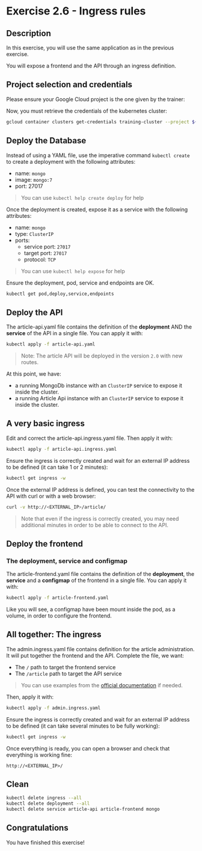 
# Exercise 2.6 - Ingress rules

<walkthrough-tutorial-duration duration="30.0"></walkthrough-tutorial-duration>

## Description

In this exercise, you will use the same application as in the previous exercise.

You will expose a frontend and the API through an ingress definition.

## Project selection and credentials

Please ensure your Google Cloud project is the one given by the trainer: <walkthrough-project-setup></walkthrough-project-setup>

Now, you must retrieve the credentials of the kubernetes cluster:

```sh
gcloud container clusters get-credentials training-cluster --project ${GOOGLE_CLOUD_PROJECT} --zone europe-west1-b
```

## Deploy the Database

Instead of using a YAML file, use the imperative command `kubectl create` to create a deployment with the following attributes:
- name: `mongo`
- image: `mongo:7`
- port: 27017

> You can use `kubectl help create deploy` for help

Once the deployment is created, expose it as a service with the following attributes:
- name: `mongo`
- type: `ClusterIP`
- ports: 
  - service port: `27017`
  - target port: `27017`
  - protocol: `TCP`

> You can use `kubectl help expose` for help

Ensure the deployment, pod, service and endpoints are OK.
```sh
kubectl get pod,deploy,service,endpoints
```

## Deploy the API

The <walkthrough-editor-open-file filePath="article-api.yaml">article-api.yaml</walkthrough-editor-open-file> file contains 
the definition of the **deployment** AND the **service** of the API in a single file. You can apply it with:

```sh
kubectl apply -f article-api.yaml
```

> Note: The article API will be deployed in the version `2.0` with new routes.

At this point, we have:
- a running MongoDb instance with an `ClusterIP` service to expose it inside the cluster.
- a running Article Api instance with an `ClusterIP` service to expose it inside the cluster. 

## A very basic ingress

Edit and correct the <walkthrough-editor-open-file filePath="article-api.ingress.yaml">article-api.ingress.yaml</walkthrough-editor-open-file> 
file. Then apply it with:

```sh
kubectl apply -f article-api.ingress.yaml
```

Ensure the ingress is correctly created and wait for an external IP address to be defined (it can take 1 or 2 minutes):

```sh
kubectl get ingress -w
```

Once the external IP address is defined, you can test the connectivity to the API with curl or with a web browser:

```sh
curl -v http://<EXTERNAL_IP>/article/
```

> Note that even if the ingress is correctly created, you may need additional minutes in order to be able 
> to connect to the API.

## Deploy the frontend

### The deployment, service and configmap

The <walkthrough-editor-open-file filePath="article-frontend.yaml">article-frontend.yaml</walkthrough-editor-open-file> file contains
the definition of the **deployment**, the **service** and a **configmap** of the frontend in a single file. You can apply it with:

```sh
kubectl apply -f article-frontend.yaml
```

Like you will see, a configmap have been mount inside the pod, as a volume, in order to configure the frontend.

## All together: The ingress

The <walkthrough-editor-open-file filePath="admin.ingress.yaml">admin.ingress.yaml</walkthrough-editor-open-file> file contains
definition for the article administration. It will put together the frontend and the API. Complete the file, we want:
- The `/` path to target the frontend service
- The `/article` path to target the API service
> You can use examples from the [official documentation](https://kubernetes.io/docs/concepts/services-networking/ingress/) if needed.


Then, apply it with:

```sh
kubectl apply -f admin.ingress.yaml
```

Ensure the ingress is correctly created and wait for an external IP address to be defined (it can take several minutes to be fully working):

```sh
kubectl get ingress -w
```

Once everything is ready, you can open a browser and check that everything is working fine:

```
http://<EXTERNAL_IP>/
```

## Clean

```sh
kubectl delete ingress --all
kubectl delete deployment --all
kubectl delete service article-api article-frontend mongo
```

## Congratulations

You have finished this exercise!

<walkthrough-conclusion-trophy></walkthrough-conclusion-trophy>
